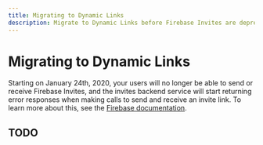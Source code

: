 ```yaml
---
title: Migrating to Dynamic Links
description: Migrate to Dynamic Links before Firebase Invites are deprecated in Jan 2020.
---
```


# Migrating to Dynamic Links

Starting on January 24th, 2020, your users will no longer be able to send or receive Firebase Invites, and the
invites backend service will start returning error responses when making calls to send and receive an invite link. To
learn more about this, see the [Firebase documentation](https://firebase.google.com/docs/invites/deprecation).

## TODO
